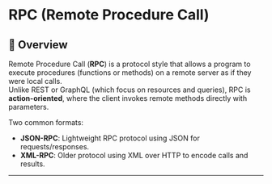 # RPC (Remote Procedure Call)

## 📖 Overview
Remote Procedure Call (**RPC**) is a protocol style that allows a program to execute procedures (functions or methods) on a remote server as if they were local calls.  
Unlike REST or GraphQL (which focus on resources and queries), RPC is **action-oriented**, where the client invokes remote methods directly with parameters.

Two common formats:
- **JSON-RPC**: Lightweight RPC protocol using JSON for requests/responses.
- **XML-RPC**: Older protocol using XML over HTTP to encode calls and results.

---
